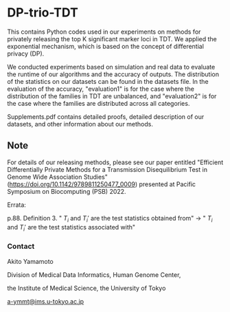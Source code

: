 # DP-trio-TDT
This contains Python codes used in our experiments on methods for privately releasing the top K significant marker loci in TDT. 
We applied the exponential mechanism, which is based on the concept of differential privacy (DP). 

We conducted experiments based on simulation and real data to evaluate the runtime of our algorithms and the accuracy of outputs. 
The distribution of the statistics on our datasets can be found in the datasets file. 
In the evaluation of the accuracy, "evaluation1" is for the case where the distribution of the families in TDT are unbalanced, 
and "evaluation2" is for the case where the families are distributed across all categories. 

Supplements.pdf contains detailed proofs, detailed description of our datasets, and other information about our methods.

## Note
For details of our releasing methods, please see our paper entitled "Efficient Differentially Private Methods for a Transmission Disequilibrium Test in Genome Wide Association Studies" (https://doi.org/10.1142/9789811250477_0009) presented at Pacific Symposium on Biocomputing (PSB) 2022.

Errata:

p.88. Definition 3. " $T_i$ and $T_i'$ are the test statistics obtained from" → " $T_i$ and $T_i'$ are the test statistics associated with"

### Contact
Akito Yamamoto

Division of Medical Data Informatics, Human Genome Center,

the Institute of Medical Science, the University of Tokyo

a-ymmt@ims.u-tokyo.ac.jp
